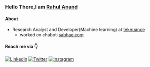 ### Hello There,I am <a href="https://www.linkedin.com/in/rahul-anand1103/">Rahul Anand</a>
#### About
* Research Analyst and Developer(Machine learning) at <a href="https://teknuance.com/">teknuance</a>
  * worked on chabot-<a href="https://sabhae.com/">sabhae.com</a>

#### Reach me via 👇
<p dir="auto"><a href="https://www.linkedin.com/in/vpkprasanna/" rel="nofollow"><img src="https://camo.githubusercontent.com/a27bd7143054c8fd3356598793b6077a8742eb023f751f5f1884fa35e88dccb1/68747470733a2f2f696d672e736869656c64732e696f2f62616467652f4c696e6b6564496e2d626c75652e7376673f7374796c653d666f722d7468652d6261646765266c6f676f3d6c696e6b6564696e" alt="Linkedin" data-canonical-src="https://img.shields.io/badge/LinkedIn-blue.svg?style=for-the-badge&amp;logo=linkedin" style="max-width: 100%;"></a>
<a href="https://twitter.com/VpkPrasanna" rel="nofollow"><img src="https://camo.githubusercontent.com/4f6a7a7cecadbcc9c9a55f8dcdf5b5531dd25c5b10c379ac7caf257a8117d264/68747470733a2f2f696d672e736869656c64732e696f2f62616467652f547769747465722d736b79626c75652e7376673f7374796c653d666f722d7468652d6261646765266c6f676f3d74776974746572" alt="Twitter" data-canonical-src="https://img.shields.io/badge/Twitter-skyblue.svg?style=for-the-badge&amp;logo=twitter" style="max-width: 100%;"></a>
<a href="https://www.instagram.com/its_vpk/" rel="nofollow"><img src="https://camo.githubusercontent.com/2ccf28470f443f6e0a641ceed28aef00295a161fe818e73093d791d454696bd5/68747470733a2f2f696d672e736869656c64732e696f2f62616467652f496e7374616772616d2d677261792e7376673f7374796c653d666f722d7468652d6261646765266c6f676f3d696e7374616772616d" alt="Instagram" data-canonical-src="https://img.shields.io/badge/Instagram-gray.svg?style=for-the-badge&amp;logo=instagram" style="max-width: 100%;"></a></p>
